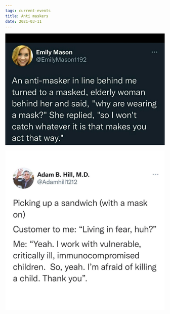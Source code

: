 ```yaml
---
tags: current-events
title: Anti maskers
date: 2021-03-11
---
```


![masks2.jpeg](https://raw.githubusercontent.com/muneer78/muneer78.github.io/master/images/masks2.jpeg)

![masks3.jpeg](https://raw.githubusercontent.com/muneer78/muneer78.github.io/master/images/masks3.jpeg)
